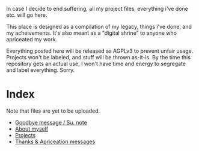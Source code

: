 In case I decide to end suffering, all my project files, everything i've done etc. will go here.

This place is designed as a compilation of my legacy, things i've done, and my acheivements. It's also meant as a "digital shrine" to anyone who apriceated my work.

Everything posted here will be released as AGPLv3 to prevent unfair usage. Projects won't be labeled, and stuff will be thrown as-it-is. By the time this repository gets an actual use, I won't have time and energy to segregate and label everything. Sorry.

# Index
Note that files are yet to be uploaded.

- [Goodbye message / Su. note](https://github.com/Gabagooooooooooool/comp/goodbye.md)
- [About myself](https://github.com/Gabagooooooooooool/comp/about.md)
- [Projects](https://github.com/Gabagooooooooooool/comp/proj)
- [Thanks & Apriceation messages](https://github.com/Gabagooooooooooool/comp/ta)
